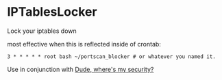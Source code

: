 # IPTablesLocker
Lock your iptables down

most effective when this is reflected inside of crontab:
```crontab
3 * * * * * root bash ~/portscan_blocker # or whatever you named it.
```

Use in conjunction with [Dude, where's my security?](https://github.com/oldkingcone/Tutorials/wiki/Dude,-wheres-my-security%3F)
